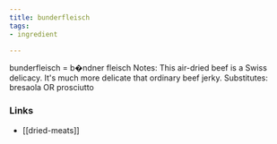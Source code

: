 ```yaml
---
title: bunderfleisch
tags:
- ingredient

---
```

bunderfleisch = b�ndner fleisch Notes: This air-dried beef is a Swiss delicacy. It's much more delicate that ordinary beef jerky. Substitutes: bresaola OR prosciutto

### Links

* [[dried-meats]]
